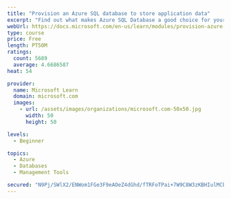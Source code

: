 ```yaml
---
title: "Provision an Azure SQL database to store application data"
excerpt: "Find out what makes Azure SQL Database a good choice for your relational database, how to create the database from the portal and connect with Azure Cloud Shell."
webUrl: https://docs.microsoft.com/en-us/learn/modules/provision-azure-sql-db/
type: course
price: Free
length: PT50M
ratings:
  count: 5689
  average: 4.6686587
heat: 54

provider:
  name: Microsoft Learn
  domain: microsoft.com
  images:
    - url: /assets/images/organizations/microsoft.com-50x50.jpg
      width: 50
      height: 50

levels:
  - Beginner

topics:
  - Azure
  - Databases
  - Management Tools

secured: "N9Pj/SWlX2/ENWom1FGe3F9eAOeZ4dGhd/fTRFoTPai+7W9C8W3zKBHIulMCbEUPQS/J8nDCUMluSWI4au7YXQ50kyeJ2pQAPtuPmkrhYAYQx2N0VCiihiX1dc2LtV03fOq+Wqj8S9RlwoOyxmDe1QIkj4sCdIcfSz6zG5573XE5j3MmigG6lfFAI+52sRl+B6llRXTtEdPHNtHhvwc1eSl9lrAi4L0l/HD96CdirCw1siii9Y2gQveLB17JpF3pK0gMN4FeIp7OlZgiWqJ//ll0nSQyF1gH3jAT3jzW3hLfMLM/wWeTXJnTaiMk/c7sORxAz7uLVprT3P5pIUWvFxltnO3O/DDE7T7qrlo9E94wE6h0QBqZPL3rTezpra7P3a6WUNITl88EVaJHYwcTP+pkP4lEsFAy0eZbYWyIxUg=;FGC2J5dKdlV4jTaR2UDfig=="
---
```


